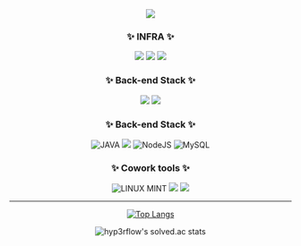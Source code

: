 <div align="center">

<img src="https://c.tenor.com/APAiiUbv2BYAAAAC/tuesday-its.gif"/>



### ✨ INFRA ✨
![](https://img.shields.io/badge/JENKINS-D24939?style=for-the-badge&logo=JENKINS&logoColor=white)
![](https://img.shields.io/badge/docker-2496ED?style=for-the-badge&logo=DOCKER&logoColor=white)
![](https://img.shields.io/badge/AWS-232F3E?style=for-the-badge&logo=AMAZONAWS&logoColor=white)

### ✨ Back-end Stack ✨
![](https://img.shields.io/badge/CSS-E34F26?style=for-the-badge&logo=CSS3&logoColor=white)
![](https://img.shields.io/badge/HTML5-E34F26?style=for-the-badge&logo=HTML5&logoColor=white)
### ✨ Back-end Stack ✨
![JAVA](https://img.shields.io/badge/Java-ED8B00?style=for-the-badge&logo=java&logoColor=white)
![](https://img.shields.io/badge/SPRINGBOOT-6DB33F?style=for-the-badge&logo=SPRINGBOOT&logoColor=white)
![NodeJS](https://img.shields.io/badge/Node.js-FFF900?style=for-the-badge&logo=NODE.JS&logoColor=white)
![MySQL](https://img.shields.io/badge/MySQL-4479A1?style=for-the-badge&logo=mysql&logoColor=white)
### ✨ Cowork tools ✨
![LINUX MINT](https://img.shields.io/badge/Linux_Mint-87CF3E?style=for-the-badge&logo=linux-mint&logoColor=white)
![](https://img.shields.io/badge/GRADLE-02303A?style=for-the-badge&logo=GRADLE&logoColor=white)
![](http://img.shields.io/badge/-Tech%20Blog-655ced?style=for-the-badge&logo=github&link=https://kim-js-95.github.io/)

---

[![Top Langs](https://github-readme-stats.vercel.app/api/top-langs/?username=KIM-JS-95&layout=compact)](https://github.com/anuraghazra/github-readme-stats)

![hyp3rflow's solved.ac stats](https://github-readme-solvedac.hyp3rflow.vercel.app/api/?handle=baugh2487)

</div>
